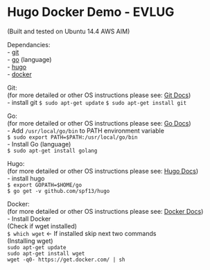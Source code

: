 Hugo Docker Demo - EVLUG
========================
(Built and tested on Ubuntu 14.4 AWS AIM)  

Dependancies:  
	- [git](http://www.git-scm.com/)  
	- [go](http://golang.org) (language)  
	- [hugo](http://gohugo.io)  
	- [docker](http://docker.com)  

	
Git:  
(for more detailed or other OS instructions please see: [Git Docs](http://git-scm.com/book/en/v2/Getting-Started-Installing-Git))  
	- install git
		`$ sudo apt-get update`
		`$ sudo apt-get install git`  

Go:  
(for more detailed or other OS instructions please see: [Go Docs](http://golang.org/doc/install))  
 	- Add `/usr/local/go/bin` to PATH environment variable  
		`$ sudo export PATH=$PATH:/usr/local/go/bin`  
	- Install Go (language)  
		`$ sudo apt-get install golang`  
	
Hugo:  
(for more detailed or other OS instructions please see: [Hugo Docs](http://gohugo.io/overview/installing/))  
	- install hugo  
		`$ export GOPATH=$HOME/go`  
		`$ go get -v github.com/spf13/hugo`  

Docker:  
(for more detailed or other OS instructions please see: [Docker Docs](http://docs.docker.com/installation/))  
	- Install Docker  
		(Check if wget installed)  
		`$ which wget` <- If installed skip next two commands  
		(Installing wget)  
		`sudo apt-get update`  
		`sudo apt-get install wget`  
		`wget -q0- https://get.docker.com/ | sh`
